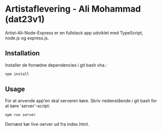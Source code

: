 # Artistaflevering - Ali Mohammad (dat23v1)

Artist-Ali-Node-Express er en fullstack app udviklet med TypeScript, node.js og express.js.

## Installation

Installer de fornødne dependencies i git bash vha.:

```bash
npm install
```

## Usage

For at anvende app'en skal serveren køre. Skriv nedenstående i git bash for at køre 'server'-script:

```bash
npm run server
```

Dernæst kør live-server ud fra index.html.